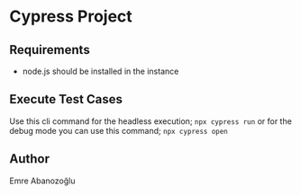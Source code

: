 # Cypress Project

## Requirements
- node.js should be installed in the instance

## Execute Test Cases
Use this cli command for the headless execution;
    `npx cypress run`
or for the debug mode you can use this command;
    `npx cypress open`

## Author
Emre Abanozoğlu